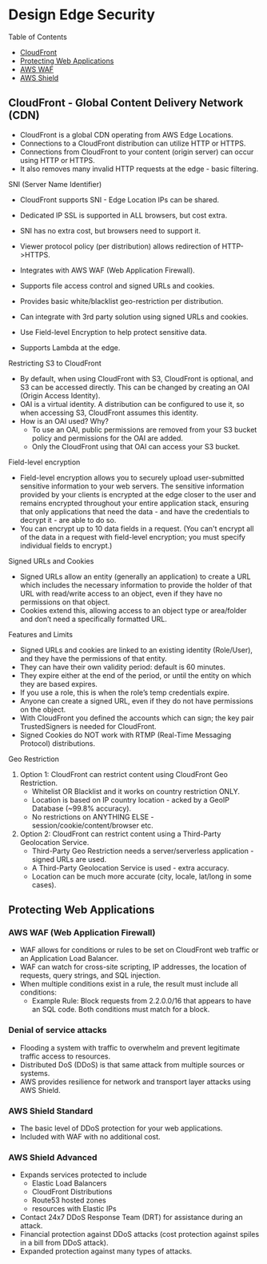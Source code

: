 # Design Edge Security

Table of Contents
- [CloudFront](#cloudfront---global-content-delivery-network-cdn)
- [Protecting Web Applications](#protecting-web-applications)
- [AWS WAF](#aws-waf-web-application-firewall)
- [AWS Shield](#aws-shield-standard)


## CloudFront - Global Content Delivery Network (CDN)

- CloudFront is a global CDN operating from AWS Edge Locations.
- Connections to a CloudFront distribution can utilize HTTP or HTTPS.
- Connections from CloudFront to your content (origin server) can occur using HTTP or HTTPS.
- It also removes many invalid HTTP requests at the edge - basic filtering.

SNI (Server Name Identifier)
- CloudFront supports SNI - Edge Location IPs can be shared.
- Dedicated IP SSL is supported in ALL browsers, but cost extra.
- SNI has no extra cost, but browsers need to support it.

- Viewer protocol policy (per distribution) allows redirection of HTTP->HTTPS.
- Integrates with AWS WAF (Web Application Firewall).
- Supports file access control and signed URLs and cookies.
- Provides basic white/blacklist geo-restriction per distribution.
- Can integrate with 3rd party solution using signed URLs and cookies.
- Use Field-level Encryption to help protect sensitive data.
- Supports Lambda at the edge.

Restricting S3 to CloudFront
- By default, when using CloudFront with S3, CloudFront is optional, and S3 can be accessed directly. This can be changed by creating an OAI (Origin Access Identity).
- OAI is a virtual identity. A distribution can be configured to use it, so when accessing S3, CloudFront assumes this identity.
- How is an OAI used? Why?
  - To use an OAI, public permissions are removed from your S3 bucket policy and permissions for the OAI are added.
  - Only the CloudFront using that OAI can access your S3 bucket.

Field-level encryption
- Field-level encryption allows you to securely upload user-submitted sensitive information to your web servers. 
  The sensitive information provided by your clients is encrypted at the edge closer to the user and remains encrypted
  throughout your entire application stack, ensuring that only applications that need the data - and have the
  credentials to decrypt it - are able to do so.
- You can encrypt up to 10 data fields in a request. (You can't encrypt all of the data in a request with field-level
  encryption; you must specify individual fields to encrypt.)

Signed URLs and Cookies
- Signed URLs allow an entity (generally an application) to create a URL which includes the necessary information to provide the holder of that URL with read/write access to an object, even if they have no permissions on that object.
- Cookies extend this, allowing access to an object type or area/folder and don’t need a specifically formatted URL.

Features and Limits
- Signed URLs and cookies are linked to an existing identity (Role/User), and they have the permissions of that entity.
- They can have their own validity period: default is 60 minutes.
- They expire either at the end of the period, or until the entity on which they are based expires.
- If you use a role, this is when the role’s temp credentials expire.
- Anyone can create a signed URL, even if they do not have permissions on the object.
- With CloudFront you defined the accounts which can sign; the key pair TrustedSigners is needed for CloudFront.
- Signed Cookies do NOT work with RTMP (Real-Time Messaging Protocol) distributions.
		
		
Geo Restriction
1. Option 1:  CloudFront can restrict content using CloudFront Geo Restriction.
   - Whitelist OR Blacklist and it works on country restriction ONLY.
   - Location is based on IP country location - acked by a GeoIP Database (~99.8% accuracy).
   - No restrictions on ANYTHING ELSE - session/cookie/content/browser etc.
2. Option 2:  CloudFront can restrict content using a Third-Party Geolocation Service.
   - Third-Party Geo Restriction needs a server/serverless application - signed URLs are used.
   - A Third-Party Geolocation Service is used - extra accuracy.
   - Location can be much more accurate (city, locale, lat/long in some cases).


## Protecting Web Applications

### AWS WAF (Web Application Firewall)
- WAF allows for conditions or rules to be set on CloudFront web traffic or an Application Load Balancer.
- WAF can watch for cross-site scripting, IP addresses, the location of requests, query strings, and SQL injection.
- When multiple conditions exist in a rule, the result must include all conditions:
  - Example Rule: Block requests from 2.2.0.0/16 that appears to have an SQL code.
    Both conditions must match for a block.

### Denial of service attacks
- Flooding a system with traffic to overwhelm and prevent legitimate traffic access to resources.
- Distributed DoS (DDoS) is that same attack from multiple sources or systems.
- AWS provides resilience for network and transport layer attacks using AWS Shield. 

### AWS Shield Standard
- The basic level of DDoS protection for your web applications.
- Included with WAF with no additional cost.

### AWS Shield Advanced
- Expands services protected to include 
  - Elastic Load Balancers
  - CloudFront Distributions
  - Route53 hosted zones
  - resources with Elastic IPs
- Contact 24x7 DDoS Response Team (DRT) for assistance during an attack.
- Financial protection against DDoS attacks (cost protection against spiles in a bill from DDoS attack).
- Expanded protection against many types of attacks.
